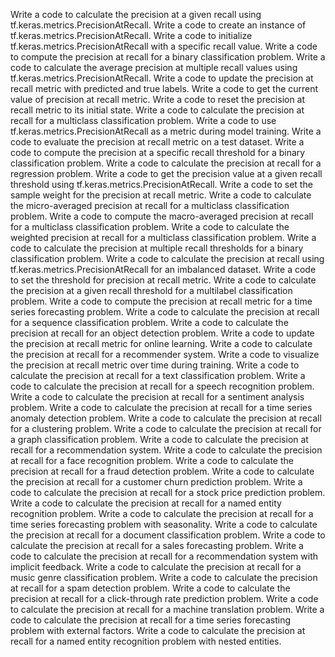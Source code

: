 Write a code to calculate the precision at a given recall using tf.keras.metrics.PrecisionAtRecall.
Write a code to create an instance of tf.keras.metrics.PrecisionAtRecall.
Write a code to initialize tf.keras.metrics.PrecisionAtRecall with a specific recall value.
Write a code to compute the precision at recall for a binary classification problem.
Write a code to calculate the average precision at multiple recall values using tf.keras.metrics.PrecisionAtRecall.
Write a code to update the precision at recall metric with predicted and true labels.
Write a code to get the current value of precision at recall metric.
Write a code to reset the precision at recall metric to its initial state.
Write a code to calculate the precision at recall for a multiclass classification problem.
Write a code to use tf.keras.metrics.PrecisionAtRecall as a metric during model training.
Write a code to evaluate the precision at recall metric on a test dataset.
Write a code to compute the precision at a specific recall threshold for a binary classification problem.
Write a code to calculate the precision at recall for a regression problem.
Write a code to get the precision value at a given recall threshold using tf.keras.metrics.PrecisionAtRecall.
Write a code to set the sample weight for the precision at recall metric.
Write a code to calculate the micro-averaged precision at recall for a multiclass classification problem.
Write a code to compute the macro-averaged precision at recall for a multiclass classification problem.
Write a code to calculate the weighted precision at recall for a multiclass classification problem.
Write a code to calculate the precision at multiple recall thresholds for a binary classification problem.
Write a code to calculate the precision at recall using tf.keras.metrics.PrecisionAtRecall for an imbalanced dataset.
Write a code to set the threshold for precision at recall metric.
Write a code to calculate the precision at a given recall threshold for a multilabel classification problem.
Write a code to compute the precision at recall metric for a time series forecasting problem.
Write a code to calculate the precision at recall for a sequence classification problem.
Write a code to calculate the precision at recall for an object detection problem.
Write a code to update the precision at recall metric for online learning.
Write a code to calculate the precision at recall for a recommender system.
Write a code to visualize the precision at recall metric over time during training.
Write a code to calculate the precision at recall for a text classification problem.
Write a code to calculate the precision at recall for a speech recognition problem.
Write a code to calculate the precision at recall for a sentiment analysis problem.
Write a code to calculate the precision at recall for a time series anomaly detection problem.
Write a code to calculate the precision at recall for a clustering problem.
Write a code to calculate the precision at recall for a graph classification problem.
Write a code to calculate the precision at recall for a recommendation system.
Write a code to calculate the precision at recall for a face recognition problem.
Write a code to calculate the precision at recall for a fraud detection problem.
Write a code to calculate the precision at recall for a customer churn prediction problem.
Write a code to calculate the precision at recall for a stock price prediction problem.
Write a code to calculate the precision at recall for a named entity recognition problem.
Write a code to calculate the precision at recall for a time series forecasting problem with seasonality.
Write a code to calculate the precision at recall for a document classification problem.
Write a code to calculate the precision at recall for a sales forecasting problem.
Write a code to calculate the precision at recall for a recommendation system with implicit feedback.
Write a code to calculate the precision at recall for a music genre classification problem.
Write a code to calculate the precision at recall for a spam detection problem.
Write a code to calculate the precision at recall for a click-through rate prediction problem.
Write a code to calculate the precision at recall for a machine translation problem.
Write a code to calculate the precision at recall for a time series forecasting problem with external factors.
Write a code to calculate the precision at recall for a named entity recognition problem with nested entities.